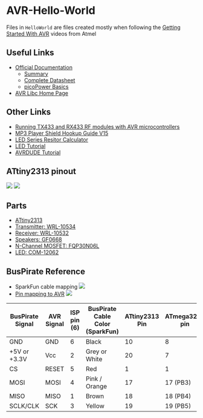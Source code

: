 # AVR-Hello-World
Files in `HelloWorld` are files created mostly when following the [Getting Started With AVR](https://www.youtube.com/playlist?list=PLtQdQmNK_0DRhBWYZ32BEILOykXLpJ8tP) videos from Atmel

## Useful Links
- [Official Documentation](http://www.atmel.com/devices/ATtiny2313.aspx?tab=documents)
	- [Summary](http://www.atmel.com/Images/Atmel-2543-AVR-ATtiny2313_Summary.pdf)
	- [Complete Datasheet](http://www.atmel.com/Images/Atmel-2543-AVR-ATtiny2313_Datasheet.pdf)
	- [picoPower Basics](http://www.atmel.com/Images/doc8349.pdf)
- [AVR Libc Home Page](http://www.nongnu.org/avr-libc/)

## Other Links
- [Running TX433 and RX433 RF modules with AVR microcontrollers](http://winavr.scienceprog.com/example-avr-projects/running-tx433-and-rx433-rf-modules-with-avr-microcontrollers.html)
- [MP3 Player Shield Hookup Guide V15](https://learn.sparkfun.com/tutorials/mp3-player-shield-hookup-guide-v15)
- [LED Series Resitor Calculator](https://www.digikey.com/en/resources/conversion-calculators/conversion-calculator-led-series-resistor)
- [LED Tutorial](https://learn.sparkfun.com/tutorials/light-emitting-diodes-leds)
- [AVRDUDE Tutorial](http://www.ladyada.net/learn/avr/avrdude.html)

## ATtiny2313 pinout
![](http://arduinolearning.com/wp-content/uploads/2016/08/attiny2310arduino.jpg)
![](http://i.imgur.com/YVDlOae.png)

## Parts
- [ATtiny2313](https://www.digikey.com/product-detail/en/atmel/ATTINY2313-20PU/ATTINY2313-20PU-ND/1008418)
- [Transmitter: WRL-10534](https://www.digikey.com/product-detail/en/sparkfun-electronics/WRL-10534/1568-1175-ND/5673761)
- [Receiver: WRL-10532](https://www.digikey.com/product-detail/en/sparkfun-electronics/WRL-10532/1568-1173-ND/5673759)
- [Speakers: GF0668](https://www.digikey.com/product-detail/en/cui-inc/GF0668/GF0668-ND/304440)
- [N-Channel MOSFET: FQP30N06L](https://www.sparkfun.com/products/10213)
- [LED: COM-12062](https://www.sparkfun.com/products/12062)

## BusPirate Reference
- SparkFun cable mapping
![](https://i.imgur.com/nHZgfFE.png)
- [Pin mapping to AVR](http://dangerousprototypes.com/docs/Bus_Pirate_AVR_Programming)
![](https://i.imgur.com/kDTiDIe.png)

| BusPirate Signal | AVR Signal | ISP pin (6) | BusPirate Cable Color (SparkFun) | ATtiny2313 Pin | ATmega328P pin |
|------------------|------------|-------------|----------------------------------|----------------|----------------|
| GND              | GND        | 6           | Black                            | 10             | 8              |
| +5V or +3.3V     | Vcc        | 2           | Grey or White                    | 20             | 7              |
| CS               | RESET      | 5           | Red                              | 1              | 1              |
| MOSI             | MOSI       | 4           | Pink / Orange                    | 17             | 17 (PB3)       |
| MISO             | MISO       | 1           | Brown                            | 18             | 18 (PB4)       |
| SCLK/CLK         | SCK        | 3           | Yellow                           | 19             | 19 (PB5)       |